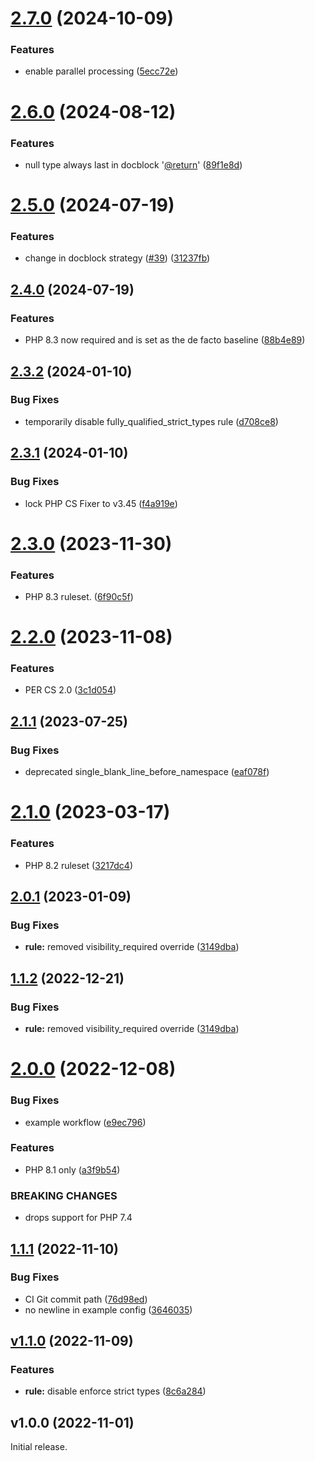 # [2.7.0](https://github.com/stickeeuk/php-cs-fixer-config/compare/v2.6.0...v2.7.0) (2024-10-09)


### Features

* enable parallel processing ([5ecc72e](https://github.com/stickeeuk/php-cs-fixer-config/commit/5ecc72ef132b5f103f02953cc92b19330dba3ca1))

# [2.6.0](https://github.com/stickeeuk/php-cs-fixer-config/compare/v2.5.0...v2.6.0) (2024-08-12)


### Features

* null type always last in docblock '[@return](https://github.com/return)' ([89f1e8d](https://github.com/stickeeuk/php-cs-fixer-config/commit/89f1e8da8ff1e61c57ac799f89a44288658b993a))

# [2.5.0](https://github.com/stickeeuk/php-cs-fixer-config/compare/v2.4.0...v2.5.0) (2024-07-19)


### Features

* change in docblock strategy ([#39](https://github.com/stickeeuk/php-cs-fixer-config/issues/39)) ([31237fb](https://github.com/stickeeuk/php-cs-fixer-config/commit/31237fb21cb662372a43a91c7981d07eaf801fd3))

## [2.4.0](https://github.com/stickeeuk/php-cs-fixer-config/compare/v2.3.2...v2.4.0) (2024-07-19)


### Features
* PHP 8.3 now required and is set as the de facto baseline ([88b4e89](https://github.com/stickeeuk/php-cs-fixer-config/commit/88b4e8929e974aaf39eac9bb723470bad1337cbd))

## [2.3.2](https://github.com/stickeeuk/php-cs-fixer-config/compare/v2.3.1...v2.3.2) (2024-01-10)


### Bug Fixes

* temporarily disable fully_qualified_strict_types rule ([d708ce8](https://github.com/stickeeuk/php-cs-fixer-config/commit/d708ce8a84475afa318555ca63dcc4d4d5f16e0f))

## [2.3.1](https://github.com/stickeeuk/php-cs-fixer-config/compare/v2.3.0...v2.3.1) (2024-01-10)


### Bug Fixes

* lock PHP CS Fixer to v3.45 ([f4a919e](https://github.com/stickeeuk/php-cs-fixer-config/commit/f4a919edd7c1f529faa8b67e70bf586b79fcd5b7))

# [2.3.0](https://github.com/stickeeuk/php-cs-fixer-config/compare/v2.2.0...v2.3.0) (2023-11-30)


### Features

* PHP 8.3 ruleset. ([6f90c5f](https://github.com/stickeeuk/php-cs-fixer-config/commit/6f90c5f19c83808db26917d06bac117412875a76))

# [2.2.0](https://github.com/stickeeuk/php-cs-fixer-config/compare/v2.1.1...v2.2.0) (2023-11-08)


### Features

* PER CS 2.0 ([3c1d054](https://github.com/stickeeuk/php-cs-fixer-config/commit/3c1d05429651ba0810d541ef4a003ec6103d5a0f))

## [2.1.1](https://github.com/stickeeuk/php-cs-fixer-config/compare/v2.1.0...v2.1.1) (2023-07-25)


### Bug Fixes

* deprecated single_blank_line_before_namespace ([eaf078f](https://github.com/stickeeuk/php-cs-fixer-config/commit/eaf078ff99d79fe0c79aa40305a1a072298007d3))

# [2.1.0](https://github.com/stickeeuk/php-cs-fixer-config/compare/v2.0.1...v2.1.0) (2023-03-17)


### Features

* PHP 8.2 ruleset ([3217dc4](https://github.com/stickeeuk/php-cs-fixer-config/commit/3217dc4df56815d2a454a4aa7b370e1a640c95b2))

## [2.0.1](https://github.com/stickeeuk/php-cs-fixer-config/compare/v2.0.0...v2.0.1) (2023-01-09)


### Bug Fixes

* **rule:** removed visibility_required override ([3149dba](https://github.com/stickeeuk/php-cs-fixer-config/commit/3149dbaf242788ff8c7a75b0ec4aad4d908bab4a))

## [1.1.2](https://github.com/stickeeuk/php-cs-fixer-config/compare/v1.1.1...v1.1.2) (2022-12-21)


### Bug Fixes

* **rule:** removed visibility_required override ([3149dba](https://github.com/stickeeuk/php-cs-fixer-config/commit/3149dbaf242788ff8c7a75b0ec4aad4d908bab4a))

# [2.0.0](https://github.com/stickeeuk/php-cs-fixer-config/compare/v1.1.1...v2.0.0) (2022-12-08)


### Bug Fixes

* example workflow ([e9ec796](https://github.com/stickeeuk/php-cs-fixer-config/commit/e9ec7967daae90dd90b987d24fc3924f3e7c6c5d))


### Features

* PHP 8.1 only ([a3f9b54](https://github.com/stickeeuk/php-cs-fixer-config/commit/a3f9b5469e6f3e9fc072a638fd709b35b4f169a2))


### BREAKING CHANGES

* drops support for PHP 7.4

## [1.1.1](https://github.com/stickeeuk/php-cs-fixer-config/compare/v1.1.0...v1.1.1) (2022-11-10)


### Bug Fixes

* CI Git commit path ([76d98ed](https://github.com/stickeeuk/php-cs-fixer-config/commit/76d98ed3dca9f19928494f47e07ee566ea83a1be))
* no newline in example config ([3646035](https://github.com/stickeeuk/php-cs-fixer-config/commit/3646035fc317cd72a04473664ca2824a8f014914))

## [v1.1.0](https://github.com/stickeeuk/php-cs-fixer-config/compare/v1.0.0...v1.1.0) (2022-11-09)


### Features

* **rule:** disable enforce strict types ([8c6a284](https://github.com/stickeeuk/php-cs-fixer-config/commit/8c6a28411f5718806e35574571541c0f1adb2c8e))

## v1.0.0 (2022-11-01)

Initial release.
